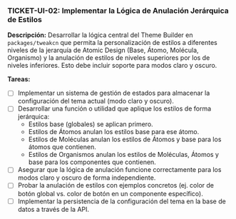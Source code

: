 ### TICKET-UI-02: Implementar la Lógica de Anulación Jerárquica de Estilos

**Descripción:**
Desarrollar la lógica central del Theme Builder en `packages/tweakcn` que permita la personalización de estilos a diferentes niveles de la jerarquía de Atomic Design (Base, Átomo, Molécula, Organismo) y la anulación de estilos de niveles superiores por los de niveles inferiores. Esto debe incluir soporte para modos claro y oscuro.

**Tareas:**
- [ ] Implementar un sistema de gestión de estados para almacenar la configuración del tema actual (modo claro y oscuro).
- [ ] Desarrollar una función o utilidad que aplique los estilos de forma jerárquica:
  - Estilos base (globales) se aplican primero.
  - Estilos de Átomos anulan los estilos base para ese átomo.
  - Estilos de Moléculas anulan los estilos de Átomos y base para los átomos que contienen.
  - Estilos de Organismos anulan los estilos de Moléculas, Átomos y base para los componentes que contienen.
- [ ] Asegurar que la lógica de anulación funcione correctamente para los modos claro y oscuro de forma independiente.
- [ ] Probar la anulación de estilos con ejemplos concretos (ej. color de botón global vs. color de botón en un componente específico).
- [ ] Implementar la persistencia de la configuración del tema en la base de datos a través de la API.
